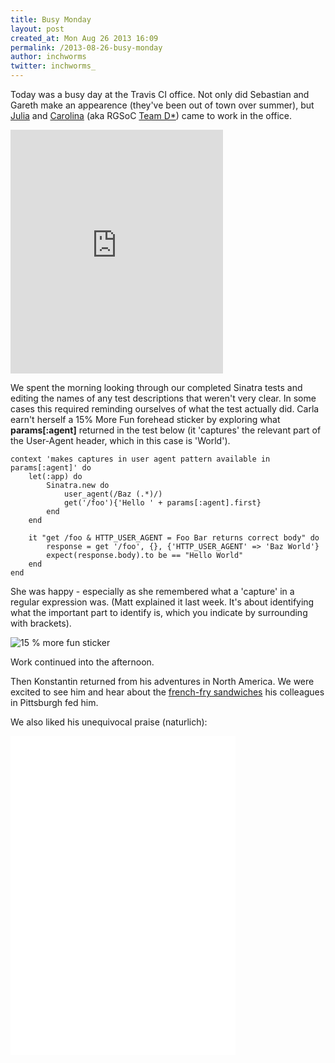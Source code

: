 ```yaml
---
title: Busy Monday
layout: post
created_at: Mon Aug 26 2013 16:09
permalink: /2013-08-26-busy-monday
author: inchworms
twitter: inchworms_
---
```


Today was a busy day at the Travis CI office. Not only did Sebastian and Gareth make an appearence (they've been out of town over summer), but [Julia](https://twitter.com/juliaguar) and [Carolina](https://twitter.com/carolina) (aka RGSoC [Team D*](http://teamd.postach.io/)) came to work in the office.

<iframe src="http://loopc.am/CarlaD/loops/team-d-rgsoc.widget" width="340" height="390" scrolling="no" frameborder="no" allowTransparency="true"></iframe>

We spent the morning looking through our completed Sinatra tests and editing the names of any test descriptions that weren't very clear. In some cases this required reminding ourselves of what the test actually did. Carla earn't herself a 15% More Fun forehead sticker by exploring what **params[:agent]** returned in the test below (it 'captures' the relevant part of the User-Agent header, which in this case is 'World').

	context 'makes captures in user agent pattern available in params[:agent]' do
		let(:app) do
			Sinatra.new do
				user_agent(/Baz (.*)/)
				get('/foo'){'Hello ' + params[:agent].first}
			end
		end

		it "get /foo & HTTP_USER_AGENT = Foo Bar returns correct body" do
			response = get '/foo', {}, {'HTTP_USER_AGENT' => 'Baz World'}
			expect(response.body).to be == "Hello World"
		end
	end

She was happy - especially as she remembered what a 'capture' in a regular expression was. (Matt explained it last week. It's about identifying what the important part to identify is, which you indicate by surrounding with brackets).

![15 % more fun sticker](/inchworms/images/15percentmorefun.jpg)

Work continued into the afternoon.

Then Konstantin returned from his adventures in North America. We were excited to see him and hear about the [french-fry sandwiches](http://images.teamsugar.com/files/upl1/0/6066/06_2009/ddc9df2303ce0fa6_DSC09174.jpg) his colleagues in Pittsburgh fed him.

We also liked his unequivocal praise (naturlich):

<iframe width="360" height="510" src="//www.youtube.com/embed/Y5uFDxv2z-g?rel=0" frameborder="0" allowfullscreen></iframe>

